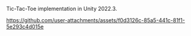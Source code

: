 Tic-Tac-Toe implementation in Unity 2022.3.

https://github.com/user-attachments/assets/f0d3126c-85a5-441c-81f1-5e293c4d015e
